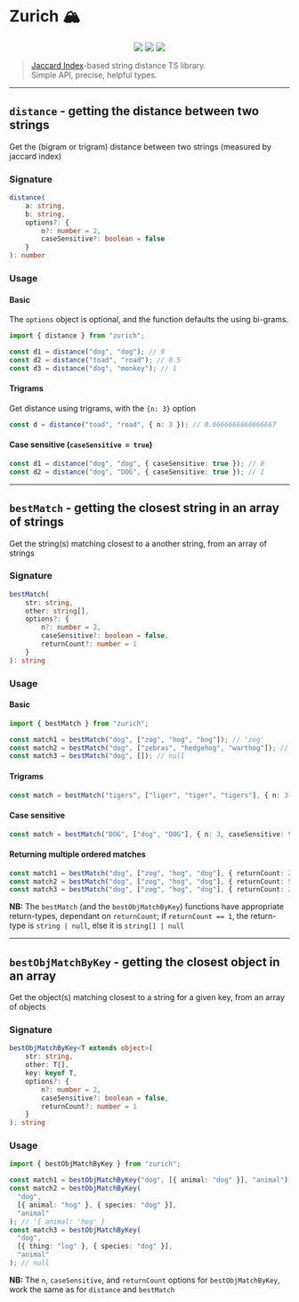 # Zurich 🏔

<p align="center">
<a href="https://bundlephobia.com/package/zurich" alt="Bundlephobia">
        <img src="https://badgen.net/bundlephobia/minzip/zurich@1.0.1" /></a>
<a href="https://bundlephobia.com/package/zurich" alt="Bundlephobia">
        <img src="https://badgen.net/bundlephobia/dependency-count/zurich@1.0.1" /></a>
<a href="https://bundlephobia.com/package/zurich" alt="Bundlephobia">
        <img src="https://badgen.net/bundlephobia/tree-shaking/zurich@1.0.1" /></a>
</p>

> [Jaccard Index](https://en.wikipedia.org/wiki/Jaccard_index)-based string distance TS library.<br/>
> Simple API, precise, helpful types.

---

## `distance` - getting the distance between two strings

Get the (bigram or trigram) distance between two strings (measured by jaccard index)

### Signature

```typescript
distance(
    a: string,
    b: string,
    options?: {
        n?: number = 2,
        caseSensitive?: boolean = false
    }
): number
```

### Usage

#### Basic

The `options` object is optional, and the function defaults the using bi-grams.

```typescript
import { distance } from "zurich";

const d1 = distance("dog", "dog"); // 0
const d2 = distance("toad", "road"); // 0.5
const d3 = distance("dog", "monkey"); // 1
```

#### Trigrams

Get distance using trigrams, with the `{n: 3}` option

```typescript
const d = distance("toad", "road", { n: 3 }); // 0.6666666666666667
```

#### Case sensitive (`caseSensitive = true`)

```typescript
const d1 = distance("dog", "dog", { caseSensitive: true }); // 0
const d2 = distance("dog", "DOG", { caseSensitive: true }); // 1
```

---

## `bestMatch` - getting the closest string in an array of strings

Get the string(s) matching closest to a another string, from an array of strings

### Signature

```typescript
bestMatch(
    str: string,
    other: string[],
    options?: {
        n?: number = 2,
        caseSensitive?: boolean = false,
        returnCount?: number = 1
    }
): string
```

### Usage

#### Basic

```typescript
import { bestMatch } from "zurich";

const match1 = bestMatch("dog", ["zog", "hog", "bog"]); // 'zog'
const match2 = bestMatch("dog", ["zebras", "hedgehog", "warthog"]); // 'warthog'
const match3 = bestMatch("dog", []); // null
```

#### Trigrams

```typescript
const match = bestMatch("tigers", ["liger", "tiger", "tigers"], { n: 3 }); // 'tigers'
```

#### Case sensitive

```typescript
const match = bestMatch("DOG", ["dog", "DOG"], { n: 3, caseSensitive: true }); // 'DOG'
```

#### Returning multiple ordered matches

```typescript
const match1 = bestMatch("dog", ["zog", "hog", "dog"], { returnCount: 2 }); // ['dog', 'zog']
const match2 = bestMatch("dog", ["zog", "hog", "dog"], { returnCount: 5 }); // ['dog', 'zog', 'hog']
const match3 = bestMatch("dog", ["zog", "hog", "dog"], { returnCount: 2 }); // ['dog']
```

**NB:** The `bestMatch` (and the `bestObjMatchByKey`) functions have appropriate return-types, dependant on `returnCount`; if `returnCount == 1`, the return-type is `string | null`, else it is `string[] | null`

---

## `bestObjMatchByKey` - getting the closest object in an array

Get the object(s) matching closest to a string for a given key, from an array of objects

### Signature

```typescript
bestObjMatchByKey<T extends object>(
    str: string,
    other: T[],
    key: keyof T,
    options?: {
        n?: number = 2,
        caseSensitive?: boolean = false,
        returnCount?: number = 1
    }
): string
```

### Usage

```typescript
import { bestObjMatchByKey } from "zurich";

const match1 = bestObjMatchByKey("dog", [{ animal: "dog" }], "animal"); // '{ animal: 'dog' }
const match2 = bestObjMatchByKey(
  "dog",
  [{ animal: "hog" }, { species: "dog" }],
  "animal"
); // '{ animal: 'hog' }
const match3 = bestObjMatchByKey(
  "dog",
  [{ thing: "log" }, { species: "dog" }],
  "animal"
); // null
```

**NB:** The `n`, `caseSensitive`, and `returnCount` options for `bestObjMatchByKey`, work the same as for `distance` and `bestMatch`
